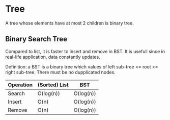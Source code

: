 # Tree

A tree whose elements have at most 2 children is binary tree.

## Binary Search Tree

Compared to list, it is faster to insert and remove in BST.
It is usefull since in real-life application, data constantly updates.

Definition: a BST is a binary tree which values of left sub-tree <= root <= right sub-tree. There must be no dupplicated nodes.

| Operation | (Sorted) List | BST         |
| --------- | ------------- | ----------- |
| Search    | O(log(n))     | O(log(n))   |
| Insert    | O(n)          | O(log(n))   |
| Remove    | O(n)          | O(log(n))   |
